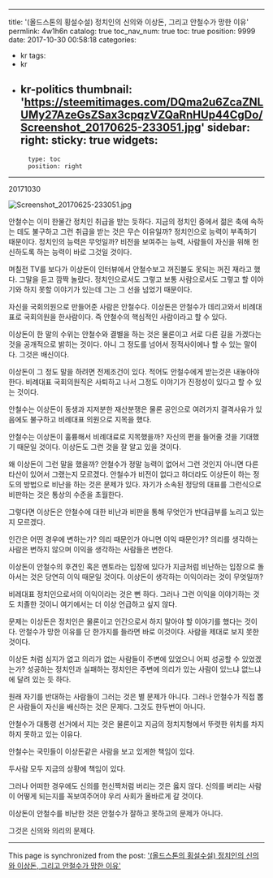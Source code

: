 
---
title: '(올드스톤의 횡설수설)  정치인의 신의와 이상돈, 그리고 안철수가 망한 이유'
permlink: 4w1h6n
catalog: true
toc_nav_num: true
toc: true
position: 9999
date: 2017-10-30 00:58:18
categories:
- kr
tags:
- kr
- kr-politics
thumbnail: 'https://steemitimages.com/DQma2u6ZcaZNLUMy27AzeGsZSax3cpqzVZQaRnHUp44CgDo/Screenshot_20170625-233051.jpg'
sidebar:
    right:
        sticky: true
widgets:
    -
        type: toc
        position: right
---


20171030

![Screenshot_20170625-233051.jpg](https://steemitimages.com/DQma2u6ZcaZNLUMy27AzeGsZSax3cpqzVZQaRnHUp44CgDo/Screenshot_20170625-233051.jpg)


안철수는 이미 한물간 정치인 취급을 받는 듯하다. 지금의 정치인 중에서 젊은 축에 속하는 데도 불구하고 그런 취급을 받는 것은 무슨 이유일까? 정치인으로 능력이 부족하기 때문이다. 정치인의 능력은 무엇일까? 비전을 보여주는 능력, 사람들이 자신을 위해 헌신하도록 하는 능력이 바로 그것일 것이다. 

며칠전  TV를 보다가 이상돈이 인터뷰에서 안철수보고 꺼진불도 못되는 꺼진 재라고 했다. 그말을 듣고 깜짝 놀랐다. 정치인으로서도 그렇고 보통 사람으로서도 그렇고 할 이야기와 하지 못할 이야기가 있는데 그는 그 선을 넘었기 때문이다. 

자신을 국회의원으로 만들어준 사람은 안철수다. 이상돈은 안철수가 데리고와서 비례대표로 국회의원을 한사람이다. 즉 안철수의 핵심적인 사람이라고 할 수 있다.

이상돈이 한 말의 수위는 안철수와 결별을 하는 것은 물론이고 서로 다른 길을 가겠다는 것을 공개적으로 밝히는 것이다. 아니 그 정도를 넘어서 정적사이에나 할 수 있는 말이다. 그것은 배신이다.

이상돈이 그 정도 말을 하려면 전제조건이 있다. 적어도 안철수에게 받는것은 내놓아야한다. 비례대표 국회의원직은 사퇴하고 나서 그정도 이야기가 진정성이 있다고 할 수 있는 것이다. 

안철수는 이상돈이 동생과 지저분한 재산분쟁은 물론 공인으로 여려가지 결격사유가 있음에도 불구하고 비례대표 의원으로 지목을 했다. 

안철수는 이상돈이 훌륭해서 비례대료로 지목했을까? 자신의 편을 들어줄 것을 기대했기 때문일 것이다. 이상돈도 그런 것을 잘 알고 있을 것이다. 

왜 이상돈이 그런 말을 했을까? 안철수가 정말 능력이 없어서 그런 것인지 아니면 다른 타산이 있어서 그랬는지 모르겠다. 안철수가 비전이 없다고 하더라도 이상돈이 하는 정도의 방법으로 비난을 하는 것은 문제가 있다. 자기가 소속된 정당의 대표를 그런식으로 비판하는 것은 통상의 수준을 초월한다. 

그렇다면 이상돈은 안철수에 대한 비난과 비판을 통해 무엇인가 반대급부를 노리고 있는지 모르겠다.

인간은 어떤 경우에 변하는가? 의리 때문인가 아니면 이익 때문인가? 의리를 생각하는 사람은 변하지 않으며 이익을 생각하는 사람들은 변한다. 

이상돈이 안철수의 후견인 혹은 멘토라는 입장에 있다가 지금처럼 비난하는 입장으로 돌아서는 것은 당연히 이익 때문일 것이다. 이상돈이 생각하는 이익이라는 것이 무엇일까? 

비레대표 정치인으로서의 이익이라는 것은 뻔 하다. 그러나 그런 이익을 이야기하는 것도 치졸한 것이니 여기에서는 더 이상 언급하고 싶지 않다. 

문제는 이상돈은 정치인은 물론이고 인간으로서 하지 말아야 할 이야기를 했다는 것이다. 안철수가 망한 이유를 단 한가지를 들라면 바로 이것이다. 사람을 제대로 보지 못한 것이다. 

이상돈 처럼 심지가 없고 의리가 없는 사람들이 주변에 있었으니 어찌 성공할 수 있었겠는가? 성공하는 정치인과 실패하는 정치인은 주변에 의리가 있는 사람이 있느냐 없느냐에 달려 있는 듯 하다. 

원래 자기를 반대하는 사람들이 그러는 것은 별 문제가 아니다. 그러나 안철수가 직접 뽑은 사람들이 자신을 배신하는 것은 문제다. 그것도 한두번이 아니다. 

안철수가 대통령 선거에서 지는 것은 물론이고 지금의 정치지형에서 뚜렷한 위치를 차지하지 못하고 있는 이유다.

안철수는 국민들이 이상돈같은 사람을 보고 있게한 책임이 있다. 

두사람 모두 지금의 상황에 책임이 있다. 

그러나 어떠한 경우에도 신의를 헌신짝처럼 버리는 것은 옳지 않다. 
신의를 버리는 사람이 어떻게 되는지를 꼭보여주어야 우리 사회가 올바르게 갈 것이다. 

이상돈이 안철수를 비난한 것은 안철수가 잘하고 못하고의 문제가 아니다. 

그것은 신의와 의리의 문제다.

- - -

This page is synchronized from the post: ['(올드스톤의 횡설수설)  정치인의 신의와 이상돈, 그리고 안철수가 망한 이유'](https://steemit.com/@oldstone/4w1h6n)
